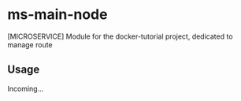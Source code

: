 # ms-main-node

[MICROSERVICE] Module for the docker-tutorial project, dedicated to
manage route

## Usage

Incoming...
